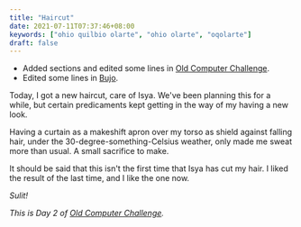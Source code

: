 ```yaml
---
title: "Haircut"
date: 2021-07-11T07:37:46+08:00
keywords: ["ohio quilbio olarte", "ohio olarte", "oqolarte"]
draft: false
---
```

- Added sections and edited some lines in [Old Computer Challenge](/old-computer).
- Edited some lines in [Bujo](/bujo).

Today, I got a new haircut, care of Isya.
We've been planning this for a while,
but certain predicaments kept getting in the way of my having a new look.

Having a curtain as a makeshift apron over my torso as shield against falling hair,
under the 30-degree-something-Celsius weather,
only made me sweat more than usual.
A small sacrifice to make.

It should be said that this isn't the first time that Isya has cut my hair.
I liked the result of the last time,
and I like the one now.

*Sulit!*

*This is Day 2 of [Old Computer Challenge](/old-computer).*
